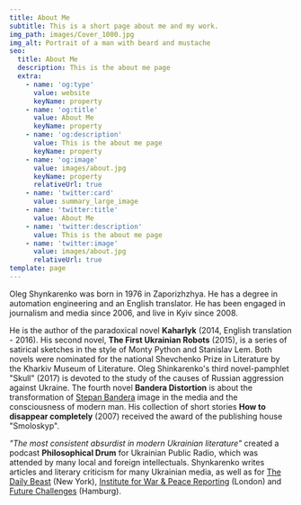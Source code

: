 ```yaml
---
title: About Me
subtitle: This is a short page about me and my work.
img_path: images/Cover_1000.jpg
img_alt: Portrait of a man with beard and mustache
seo:
  title: About Me
  description: This is the about me page
  extra:
    - name: 'og:type'
      value: website
      keyName: property
    - name: 'og:title'
      value: About Me
      keyName: property
    - name: 'og:description'
      value: This is the about me page
      keyName: property
    - name: 'og:image'
      value: images/about.jpg
      keyName: property
      relativeUrl: true
    - name: 'twitter:card'
      value: summary_large_image
    - name: 'twitter:title'
      value: About Me
    - name: 'twitter:description'
      value: This is the about me page
    - name: 'twitter:image'
      value: images/about.jpg
      relativeUrl: true
template: page
---
```

Oleg Shynkarenko was born in 1976 in Zaporizhzhya. He has a degree in automation engineering and an English translator. He has been engaged in journalism and media since 2006, and live in Kyiv since 2008.

He is the author of the paradoxical novel **Kaharlyk** (2014, English translation - 2016). His second novel, **The First Ukrainian Robots** (2015), is a series of satirical sketches in the style of Monty Python and Stanislav Lem. Both novels were nominated for the national Shevchenko Prize in Literature by the Kharkiv Museum of Literature. Oleg Shinkarenko's third novel-pamphlet "Skull" (2017) is devoted to the study of the causes of Russian aggression against Ukraine. The fourth novel **Bandera Distortion** is about the transformation of [Stepan Bandera](https://en.wikipedia.org/wiki/Stepan_Bandera) image in the media and the consciousness of modern man. His collection of short stories **How to disappear completely** (2007) received the award of the publishing house "Smoloskyp".

*"The most consistent absurdist in modern Ukrainian literature"* created a podcast **Philosophical Drum** for Ukrainian Public Radio, which was attended by many local and foreign intellectuals. Shynkarenko writes articles and literary criticism for many Ukrainian media, as well as for [The Daily Beast](https://www.thedailybeast.com/author/oleg-shynkarenko) (New York), [Institute for War & Peace Reporting](https://iwpr.net/about/people/oleg-shynkarenko) (London) and [Future Challenges](https://blog.futurechallenges.org/local/author/oleg-shynkarenko/) (Hamburg). 
